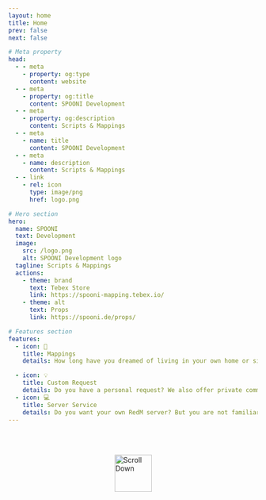 ```yaml
---
layout: home
title: Home
prev: false
next: false

# Meta property
head:
  - - meta
    - property: og:type
      content: website
  - - meta
    - property: og:title
      content: SPOONI Development
  - - meta
    - property: og:description
      content: Scripts & Mappings
  - - meta
    - name: title
      content: SPOONI Development
  - - meta
    - name: description
      content: Scripts & Mappings
  - - link
    - rel: icon
      type: image/png
      href: logo.png

# Hero section
hero:
  name: SPOONI
  text: Development
  image:
    src: /logo.png
    alt: SPOONI Development logo
  tagline: Scripts & Mappings
  actions:
    - theme: brand
      text: Tebex Store
      link: https://spooni-mapping.tebex.io/
    - theme: alt
      text: Props
      link: https://spooni.de/props/

# Features section
features:
  - icon: 🗿
    title: Mappings
    details: How long have you dreamed of living in your own home or simply benefiting from the city's most important properties? With great attention to detail and authenticity, we offer excellent mappings. Our goal is to give you a new perspective on your favorite places and integrate them seamlessly into your roleplay.

  - icon: 💡
    title: Custom Request
    details: Do you have a personal request? We also offer private commissions. Whether it's a script, mapping or placeable props - anything is possible. With specific ideas from you and our understanding of authenticity and good role-playing, we can help you fulfill your wish and put a smile on your face.
  - icon: 💻
    title: Server Service 
    details: Do you want your own RedM server? But you are not familiar with the technology or have problems setting it up? No problem! Get in touch with us on our Discord. Our expert developers can help you with everything from advice to setting up and troubleshooting your server.
---
```


<style>
  html {
    scroll-behavior: smooth;
  }
  .center-arrow {
    display: flex;
    justify-content: center;
    margin-top: 2rem;
  }
</style>


<br>

<div class="center-arrow">
  <a href="#sponsors" style="text-decoration: none;">
    <img src="/arrow.png" alt="Scroll Down" style="width: 75px; height: 75px;" />
  </a>
</div>

<script setup>
import {
  VPTeamPage,
  VPTeamPageTitle,
  VPTeamMembers,
  VPTeamPageSection
} from 'vitepress/theme'

const sponsors = [
    {
      avatar: 'https://cdn.discordapp.com/icons/1080957020796096664/27692dfcbf10cf409412f4c213eda4cf.webp?size=128',
      name: 'n-core',
      title: 'RDR2 Roleplay Server',
      links: [
          { icon: 'discord', link: 'https://discord.gg/3Kbjdu5cFZ' },
      ]
    },
    {
      avatar: 'https://cdn.discordapp.com/icons/1153427642297614398/a_deec25fe81c88ac8d5cd8e58539da396.webp?size=128',
      name: 'American Dreams',
      title: 'RDR2 Roleplay Server',
      links: [
          { icon: 'discord', link: 'https://discord.gg/eck4zVn3Zm' },
      ]
    },
    {
      avatar: 'https://cdn.discordapp.com/icons/1262666167089369119/705dbb0c48c53ddd8c824649b6d0a662.webp?size=128',
      name: 'Babylon 1819',
      title: 'RDR2 Roleplay Server',
      links: [
          { icon: 'discord', link: 'https://discord.gg/UKDZ5euhd5' },
      ]
    },
    {
      avatar: 'https://cdn.discordapp.com/icons/1052829950119530547/73dbc607b1932d82bb654668938ff6cd.webp?size=128',
      name: 'Last Hope RP',
      title: 'RDR2 Roleplay Server',
      links: [
          { icon: 'discord', link: 'https://discord.gg/7n3wf96RpZ' },
      ]
    },
    {
      avatar: 'https://cdn.discordapp.com/icons/1143862512937336933/99dec736bccbd1b0902d8f613eec5075.webp?size=128',
      name: 'Golden Plains',
      title: 'RDR2 Roleplay Server',
      links: [
          { icon: 'discord', link: 'https://discord.gg/MFnB9BDcYP' },
      ]
    },
    {
      avatar: 'https://cdn.discordapp.com/icons/1251628443104448714/ec83d24a2a9c877580bb8aba3aa68a46.webp?size=128',
      name: 'WILD CREEK RP',
      title: 'RDR2 Roleplay Server',
      links: [
          { icon: 'discord', link: 'https://discord.gg/nyvjmTruJS' },
      ]
    },
    {
      avatar: 'https://cdn.discordapp.com/icons/1225905970035822734/3ac67d6e5c9511f452016648ee37f136.webp?size=128',
      name: 'Bluestone Falls',
      title: 'RDR2 Roleplay Server',
      links: [
          { icon: 'discord', link: 'https://discord.gg/6j83qWXEXm' },
      ]
    },
]

</script>

<VPTeamPage id="sponsors">
  <VPTeamPageTitle>
    <template #title>Sponsored projects</template>
    <template #lead></template>
  </VPTeamPageTitle>

<VPTeamPageSection>
    <template #lead></template>
    <template #members>
     <VPTeamMembers size="medium" :members="sponsors" />
    </template>
</VPTeamPageSection>
</VPTeamPage>
